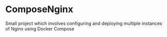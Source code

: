 # ComposeNginx
Small project which involves configuring and deploying multiple instances of Nginx using Docker Compose
